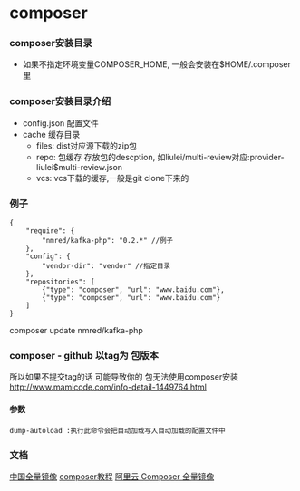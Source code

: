# composer

### composer安装目录
+ 如果不指定环境变量COMPOSER_HOME, 一般会安装在$HOME/.composer里

### composer安装目录介绍
+ config.json 配置文件
+ cache 缓存目录
    + files: dist对应源下载的zip包
    + repo: 包缓存 存放包的descption, 如liulei/multi-review对应:provider-liulei\$multi-review.json
    + vcs: vcs下载的缓存,一般是git clone下来的

### 例子
```
{
    "require": {
        "nmred/kafka-php": "0.2.*" //例子
    },
    "config": {
        "vendor-dir": "vendor" //指定目录
    },
    "repositories": [
        {"type": "composer", "url": "www.baidu.com"},
        {"type": "composer", "url": "www.baidu.com"}
    ]
}
```

composer update nmred/kafka-php


### composer - github 以tag为 包版本

所以如果不提交tag的话  可能导致你的  包无法使用composer安装
http://www.mamicode.com/info-detail-1449764.html

#### 参数
```
dump-autoload :执行此命令会把自动加载写入自动加载的配置文件中
```

### 文档
[中国全量镜像](https://www.phpcomposer.com/5-features-to-know-about-composer-php)
[composer教程](https://learnku.com/docs/composer/2018/scripts/2095)
[阿里云 Composer 全量镜像](https://mirrors.aliyun.com/composer/index.html)